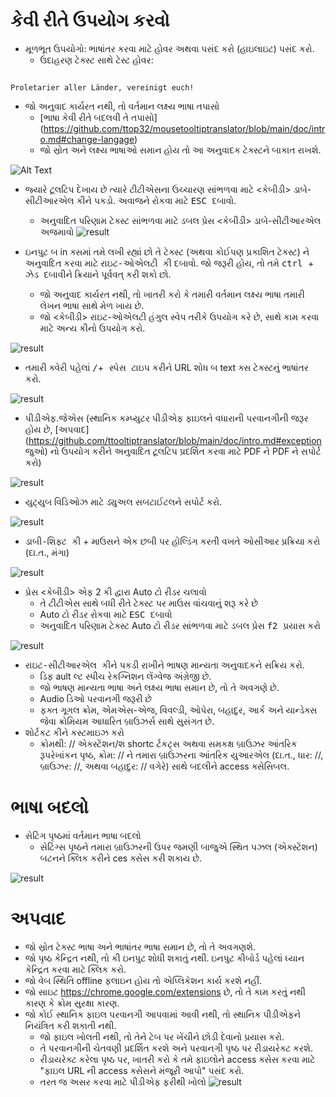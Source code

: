 # કેવી રીતે ઉપયોગ કરવો


- મૂળભૂત ઉપયોગો: ભાષાંતર કરવા માટે હોવર અથવા પસંદ કરો (હાઇલાઇટ) પસંદ કરો.
  - ઉદાહરણ ટેક્સ્ટ સાથે ટેસ્ટ હોવર:
```console

Proletarier aller Länder, vereinigt euch!

```

  - જો અનુવાદ કાર્યરત નથી, તો વર્તમાન લક્ષ્ય ભાષા તપાસો
    - [ભાષા કેવી રીતે બદલવી તે તપાસો] (https://github.com/ttop32/mousetooltiptranslator/blob/main/doc/intro.md#change-langage)
    - જો સ્રોત અને લક્ષ્ય ભાષાઓ સમાન હોય તો આ અનુવાદક ટેક્સ્ટને બાકાત રાખશે.


![Alt Text](/doc/reagre.gif)



- જ્યારે ટૂલટિપ દેખાય છે ત્યારે ટીટીએસના ઉચ્ચારણ સાંભળવા માટે <કેબીડી> ડાબે-સીટીઆરએલ </kbd> કીને પકડો. અવાજને રોકવા માટે <kbd> ESC </kbd> દબાવો.
  - અનુવાદિત પરિણામ ટેક્સ્ટ સાંભળવા માટે ડબલ પ્રેસ <કેબીડી> ડાબે-સીટીઆરએલ </kbd> અજમાવો
![result](/doc/20.gif)



- ઇનપુટ બ in ક્સમાં તમે લખી રહ્યાં છો તે ટેક્સ્ટ (અથવા કોઈપણ પ્રકાશિત ટેક્સ્ટ) ને અનુવાદિત કરવા માટે <kbd> રાઇટ-ઓએલટી </kbd> કી દબાવો. જો જરૂરી હોય, તો તમે <kbd> ctrl </kbd> + <kbd> ઝેડ </kbd> દબાવીને ક્રિયાને પૂર્વવત્ કરી શકો છો.
  - જો અનુવાદ કાર્યરત નથી, તો ખાતરી કરો કે તમારી વર્તમાન લક્ષ્ય ભાષા તમારી લેખન ભાષા સાથે મેળ ખાય છે.
  - જો <કેબીડી> રાઇટ-ઓએલટી </kbd> હંગુલ સ્વેપ તરીકે ઉપયોગ કરે છે,
સાથે કામ કરવા માટે અન્ય કીનો ઉપયોગ કરો.


![result](/doc/11.gif)



- તમારી ક્વેરી પહેલાં <kbd>/</kbd>+<kbd> સ્પેસ </kbd> ટાઇપ કરીને URL શોધ બ text ક્સ ટેક્સ્ટનું ભાષાંતર કરો.


![result](/doc/21.gif)



- પીડીએફ.જેએસ (સ્થાનિક કમ્પ્યુટર પીડીએફ ફાઇલને વધારાની પરવાનગીની જરૂર હોય છે, [અપવાદ] (https://github.com/ttooltiptranslator/blob/main/doc/intro.md#exception જુઓ) નો ઉપયોગ કરીને અનુવાદિત ટૂલટિપ પ્રદર્શિત કરવા માટે PDF ને PDF ને સપોર્ટ કરો)


![result](/doc/12.gif)



- યુટ્યુબ વિડિઓઝ માટે ડ્યુઅલ સબટાઈટલને સપોર્ટ કરો.


![result](/doc/16.gif)



- <kbd> ડાબી-શિફ્ટ </kbd> કી + માઉસને એક છબી પર હોલ્ડિંગ કરતી વખતે ઓસીઆર પ્રક્રિયા કરો (દા.ત., મંગા)


![result](/doc/15.gif)



- પ્રેસ <કેબીડી> એફ 2 </kbd> કી દ્વારા Auto ટો રીડર ચલાવો
  - તે ટીટીએસ સાથે બધી રીતે ટેક્સ્ટ પર માઉસ વાંચવાનું શરૂ કરે છે
  - Auto ટો રીડર રોકવા માટે <kbd> ESC </kbd> દબાવો
  - અનુવાદિત પરિણામ ટેક્સ્ટ Auto ટો રીડર સાંભળવા માટે ડબલ પ્રેસ <kbd> f2 </kbd> પ્રયાસ કરો


![result](/doc/30.gif)



- <kbd> રાઇટ-સીટીઆરએલ </kbd> કીને પકડી રાખીને ભાષણ માન્યતા અનુવાદકને સક્રિય કરો.
  - ડિફ ault લ્ટ સ્પીચ રેકગ્નિશન લેંગ્વેજ અંગ્રેજી છે.
  - જો ભાષણ માન્યતા ભાષા અને લક્ષ્ય ભાષા સમાન છે, તો તે અવગણે છે.
  - Audio ડિઓ પરવાનગી જરૂરી છે
  - ફક્ત ગૂગલ ક્રોમ, એમએસ-એજ, વિવલ્ડી, ઓપેરા, બહાદુર, આર્ક અને યાન્ડેક્સ જેવા ક્રોમિયમ આધારિત બ્રાઉઝર્સ સાથે સુસંગત છે.
- શોર્ટકટ કીને કસ્ટમાઇઝ કરો
  - ક્રોમથી: // એક્સ્ટેંશન/શ shortc ર્ટકટ્સ અથવા સમકક્ષ બ્રાઉઝર આંતરિક રૂપરેખાંકન પૃષ્ઠ, ક્રોમ: // ને તમારા બ્રાઉઝરના આંતરિક યુઆરએલ (દા.ત., ધાર: //, બ્રાઉઝર: //, અથવા બહાદુર: // વગેરે) સાથે બદલીને access ક્સેસિબલ.
# ભાષા બદલો
- સેટિંગ પૃષ્ઠમાં વર્તમાન ભાષા બદલો
  - સેટિંગ્સ પૃષ્ઠને તમારા બ્રાઉઝરની ઉપર જમણી બાજુએ સ્થિત પઝલ (એક્સ્ટેંશન) બટનને ક્લિક કરીને ces ક્સેસ કરી શકાય છે.


![result](/doc/14.gif)





# અપવાદ


- જો સ્રોત ટેક્સ્ટ ભાષા અને ભાષાંતર ભાષા સમાન છે, તો તે અવગણશે.
- જો પૃષ્ઠ કેન્દ્રિત નથી, તો કી ઇનપુટ શોધી શકાતું નથી.
ઇનપુટ કીબોર્ડ પહેલાં ધ્યાન કેન્દ્રિત કરવા માટે ક્લિક કરો.
- જો વેબ સ્થિતિ offline ફલાઇન હોય તો એપ્લિકેશન કાર્ય કરશે નહીં.
- જો સાઇટ <https://chrome.google.com/extensions> છે, તો તે કામ કરતું નથી કારણ કે ક્રોમ સુરક્ષા કારણ.
- જો કોઈ સ્થાનિક ફાઇલ પરવાનગી આપવામાં આવી નથી, તો સ્થાનિક પીડીએફને નિયંત્રિત કરી શકાતી નથી.
  - જો ફાઇલ ખોલતી નથી, તો તેને ટેબ પર ખેંચીને છોડી દેવાનો પ્રયાસ કરો.
  - તે પરવાનગીની ચેતવણી પ્રદર્શિત કરશે અને પરવાનગી પૃષ્ઠ પર રીડાયરેક્ટ કરશે.
  - રીડાયરેક્ટ કરેલા પૃષ્ઠ પર, ખાતરી કરો કે તમે ફાઇલોને access ક્સેસ કરવા માટે "ફાઇલ URL ની access ક્સેસને મંજૂરી આપો" પસંદ કરો.
  - તરત જ અસર કરવા માટે પીડીએફ ફરીથી ખોલો
![result](/doc/10.gif)
